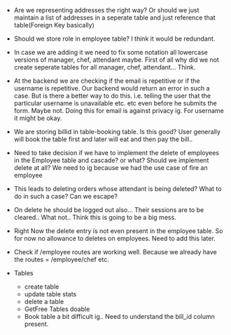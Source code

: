 - Are we representing addresses the right way? Or should we just maintain a list of addresses in a seperate table and just reference that table(Foreign Key basically)

- Should we store role in employee table? I think it would be redundant.
- In case we are adding it we need to fix some notation all lowercase versions of manager, chef, attendant maybe. First of all why did we not create seperate tables for all manager, chef, attendant... Think.

- At the backend we are checking if the email is repetitive or if the username is repetitive. Our backend would return an error in such a case. But is there a better way to do this. i.e. telling the user that the particular username is unavailable etc. etc even before he submits the form. Maybe not. Doing this for email is against privacy ig. For username it might be okay.

- We are storing billid in table-booking table. Is this good? User generally will book the table first and later will eat and then pay the bill..

- Need to take decision if we have to implement the delete of employees in the Employee table and cascade? or what? Should we implement delete at all? We need to ig because we had the use case of fire an employee

- This leads to deleting orders whose attendant is being deleted? What to do in such a case? Can we escape?

- On delete he should be logged out also... Their sessions are to be cleared.. What not.. Think this is going to be a big mess.

- Right Now the delete entry is not even present in the employee table. So for now no allowance to deletes on employees. Need to add this later.

- Check if /employee routes are working well. Because we already have the routes = /employee/chef etc.

- Tables

  - create table
  - update table stats
  - delete a table
  - GetFree Tables doable
  - Book table a bit difficult ig.. Need to understand the bill_id column present.
